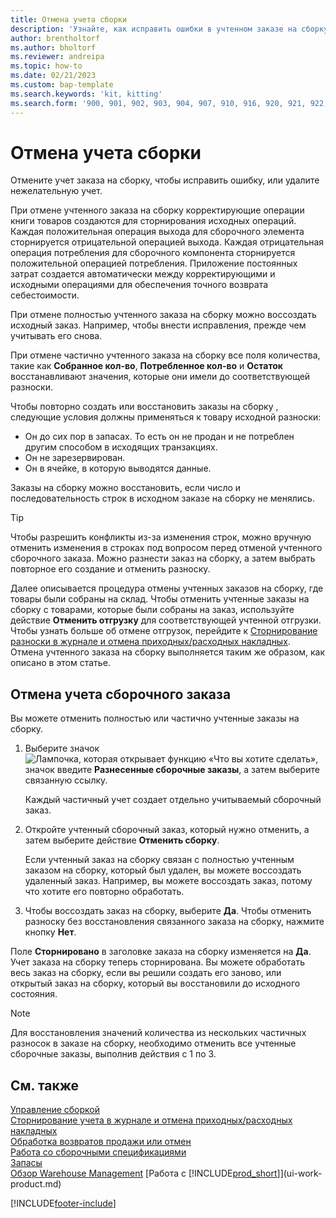 ```yaml
---
title: Отмена учета сборки
description: 'Узнайте, как исправить ошибки в учтенном заказе на сборку.'
author: brentholtorf
ms.author: bholtorf
ms.reviewer: andreipa
ms.topic: how-to
ms.date: 02/21/2023
ms.custom: bap-template
ms.search.keywords: 'kit, kitting'
ms.search.form: '900, 901, 902, 903, 904, 907, 910, 916, 920, 921, 922, 923, 940, 941, 942, 930, 931, 932, 914, 915, 905'
---
```

# Отмена учета сборки

Отмените учет заказа на сборку, чтобы исправить ошибку, или удалите нежелательную учет.

При отмене учтенного заказа на сборку корректирующие операции книги товаров создаются для сторнирования исходных операций. Каждая положительная операция выхода для сборочного элемента сторнируется отрицательной операцией выхода. Каждая отрицательная операция потребления для сборочного компонента сторнируется положительной операцией потребления. Приложение постоянных затрат создается автоматически между корректирующими и исходными операциями для обеспечения точного возврата себестоимости.  

При отмене полностью учтенного заказа на сборку можно воссоздать исходный заказ. Например, чтобы внести исправления, прежде чем учитывать его снова.  

При отмене частично учтенного заказа на сборку все поля количества, такие как **Собранное кол-во**, **Потребленное кол-во** и **Остаток** восстанавливают значения, которые они имели до соответствующей разноски.  

Чтобы повторно создать или восстановить заказы на сборку , следующие условия должны применяться к товару исходной разноски:  

* Он до сих пор в запасах. То есть он не продан и не потреблен другим способом в исходящих транзакциях.  
* Он не зарезервирован.  
* Он в ячейке, в которую выводятся данные.  

Заказы на сборку можно восстановить, если число и последовательность строк в исходном заказе на сборку не менялись.  

> [!TIP]  
> Чтобы разрешить конфликты из-за изменения строк, можно вручную отменить изменения в строках под вопросом перед отменой учтенного сборочного заказа. Можно разнести заказ на сборку, а затем выбрать повторное его создание и отменить разноску.  

Далее описывается процедура отмены учтенных заказов на сборку, где товары были собраны на склад. Чтобы отменить учтенные заказы на сборку с товарами, которые были собраны на заказ, используйте действие **Отменить отгрузку** для соответствующей учтенной отгрузки. Чтобы узнать больше об отмене отгрузок, перейдите к [Сторнирование разноски в журнале и отмена приходных/расходных накладных](finance-how-reverse-journal-posting.md). Отмена учтенного заказа на сборку выполняется таким же образом, как описано в этом статье.  

## Отмена учета сборочного заказа

Вы можете отменить полностью или частично учтенные заказы на сборку.

1. Выберите значок ![Лампочка, которая открывает функцию «Что вы хотите сделать»](media/ui-search/search_small.png "Что вы хотите сделать"), значок введите **Разнесенные сборочные заказы**, а затем выберите связанную ссылку.  

   Каждый частичный учет создает отдельно учитываемый сборочный заказ.  
2. Откройте учтенный сборочный заказ, который нужно отменить, а затем выберите действие **Отменить сборку**.  

    Если учтенный заказ на сборку связан с полностью учтенным заказом на сборку, который был удален, вы можете воссоздать удаленный заказ. Например, вы можете воссоздать заказ, потому что хотите его повторно обработать.  
3. Чтобы воссоздать заказ на сборку, выберите **Да**. Чтобы отменить разноску без восстановления связанного заказа на сборку, нажмите кнопку **Нет**.  

Поле **Сторнировано** в заголовке заказа на сборку изменяется на **Да**. Учет заказа на сборку теперь сторнирована. Вы можете обработать весь заказ на сборку, если вы решили создать его заново, или открытый заказ на сборку, который вы восстановили до исходного состояния.  

> [!NOTE]  
> Для восстановления значений количества из нескольких частичных разносок в заказе на сборку, необходимо отменить все учтенные сборочные заказы, выполнив действия с 1 по 3.  

## См. также

[Управление сборкой](assembly-assemble-items.md)  
[Сторнирование учета в журнале и отмена приходных/расходных накладных](finance-how-reverse-journal-posting.md)  
[Обработка возвратов продажи или отмен](sales-how-process-sales-returns-cancellations.md)  
[Работа со сборочными спецификациями](assembly-how-work-assembly-boms.md)  
[Запасы](inventory-manage-inventory.md)  
[Обзор Warehouse Management](design-details-warehouse-management.md)
[Работа с [!INCLUDE[prod_short](includes/prod_short.md)]](ui-work-product.md)


[!INCLUDE[footer-include](includes/footer-banner.md)]